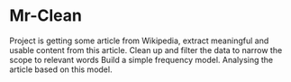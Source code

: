 # Mr-Clean
Project is  getting  some article from Wikipedia,     extract meaningful and usable content from this article.     Clean up and filter the data to narrow the scope to relevant words     Build a simple frequency model.     Analysing the article based on this model.
